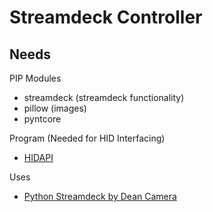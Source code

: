 # Streamdeck Controller

## Needs
PIP Modules
- streamdeck (streamdeck functionality)
- pillow (images)
- pyntcore

Program (Needed for HID Interfacing)
- [HIDAPI](https://github.com/libusb/hidapi)

Uses
- [Python Streamdeck by Dean Camera](https://github.com/abcminiuser/python-elgato-streamdeck)
